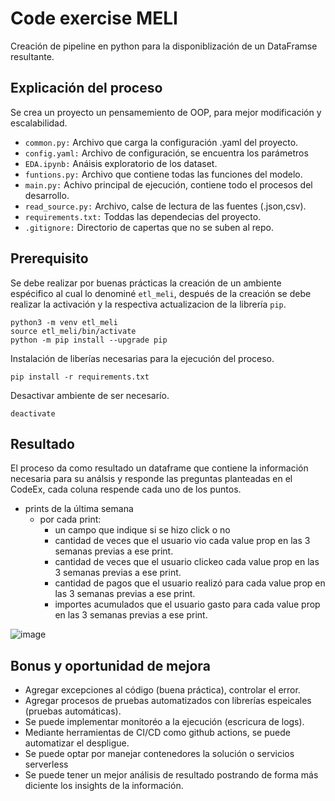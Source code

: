 # Code exercise MELI

Creación de pipeline en python para la disponiblización de un DataFramse resultante.

## Explicación del proceso

Se crea un proyecto un pensamemiento de OOP, para mejor modificación y escalabilidad.

* `common.py:` Archivo que carga la configuración .yaml del proyecto.
* `config.yaml:` Archivo de configuración, se encuentra los parámetros
* `EDA.ipynb:` Anáisis exploratorio de los dataset.
* `funtions.py:` Archivo que contiene todas las funciones del modelo.
* `main.py:` Achivo principal de ejecución, contiene todo el procesos del desarrollo.
* `read_source.py:` Archivo, calse de lectura de las fuentes (.json,csv).
* `requirements.txt:` Toddas las dependecias del proyecto.
* `.gitignore:` Directorio de capertas que no se suben al repo.


## Prerequisito

Se debe realizar por buenas prácticas la creación de un ambiente espécifico al cual lo denominé `etl_meli`, después de la creación se debe realizar la activación y la respectiva actualizacion de la librería `pip`.

```
python3 -m venv etl_meli
source etl_meli/bin/activate
python -m pip install --upgrade pip
```
Instalación de liberías necesarias para la ejecución del proceso.
```
pip install -r requirements.txt
```
Desactivar ambiente de ser necesarío.
```
deactivate
```

## Resultado

El proceso da como resultado un dataframe que contiene la información necesaria para su análsis y responde las preguntas planteadas en el CodeEx, cada coluna respende cada uno de los puntos.

* prints de la última semana 
    * por cada print: 
        * un campo que indique si se hizo click o no 
        * cantidad de veces que el usuario vio cada value prop en las 3 semanas previas a ese print. 
        * cantidad de veces que el usuario clickeo cada value prop en las 3 semanas previas a ese print.
        * cantidad de pagos que el usuario realizó para cada value prop en las 3 semanas previas a ese print.
        * importes acumulados que el usuario gasto para cada value prop en las 3 semanas previas a ese print.
    
![image](https://github.com/nicolascorchuelo/CodeEx/assets/90802118/efd72a4c-f4af-4d53-95b2-eb0929d5f754)


## Bonus y oportunidad de mejora

* Agregar excepciones al código (buena práctica), controlar el error.
* Agregar procesos de pruebas automatizados con librerías espeicales (pruebas automáticas).
* Se puede implementar monitoréo a la ejecución (escricura de logs).
* Mediante herramientas de CI/CD como github actions, se puede automatizar el despligue.
* Se puede optar por manejar contenedores la solución o servicios serverless
* Se puede tener un mejor análisis de resultado postrando de forma más diciente los insights de la información.

